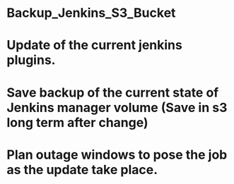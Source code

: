 # Backup_Jenkins_S3_Bucket

# Update of the current jenkins plugins. 

# Save backup of the current state of Jenkins manager volume (Save in s3 long term after change)

# Plan outage windows to pose the job as the update take place.
